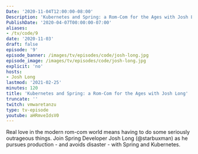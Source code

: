 ```yaml
---
Date: '2020-11-04T12:00:00-08:00'
Description: 'Kubernetes and Spring: a Rom-Com for the Ages with Josh Long'
PublishDate: '2020-04-07T00:00:00-07:00'
aliases:
- /tv/code/9
date: '2020-11-03'
draft: false
episode: '9'
episode_banner: /images/tv/episodes/code/josh-long.jpg
episode_image: /images/tv/episodes/code/josh-long.jpg
explicit: 'no'
hosts:
- Josh Long
lastmod: '2021-02-25'
minutes: 120
title: 'Kubernetes and Spring: a Rom-Com for the Ages with Josh Long'
truncate: ''
twitch: vmwaretanzu
type: tv-episode
youtube: aHRmveIdsV0
---
```


Real love in the modern rom-com world means having to do some seriously outrageous things. Join Spring Developer Josh Long (@starbuxman) as he pursues production - and avoids disaster - with Spring and Kubernetes.
